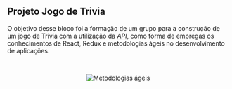 ## Projeto Jogo de Trivia

O objetivo desse bloco foi a formação de um grupo para a construção de um jogo de Trivia com a utilização da _[API](https://opentdb.com)_, como forma de empregas os conhecimentos de React, Redux e metodologias ágeis no desenvolvimento de aplicações.

<br>

<p align="center">
  <img src="https://www.qualitylogic.com/wp-content/uploads/2019/04/Agile-Test-Automation.png" alt="Metodologias ágeis"/>
</p>

